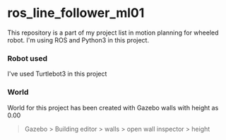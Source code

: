 # ros_line_follower_ml01

This repository is a part of my project list in motion planning for wheeled robot. I'm using ROS and Python3 in this project.

### Robot used

I've used Turtlebot3 in this project 

### World

World for this project has been created with Gazebo walls with height as 0.00

>Gazebo > Building editor > walls > open wall inspector > height



